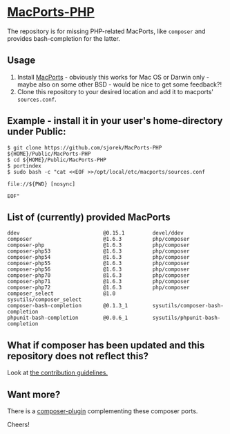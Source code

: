 # [MacPorts-PHP](https://sjorek.github.io/MacPorts-PHP/)

The repository is for missing PHP-related MacPorts, like `composer` and
provides bash-completion for the latter.

## Usage

1. Install [MacPorts](https://www.macports.org) - obviously this works
   for Mac OS or Darwin only - maybe also on some other BSD - would be
   nice to get some feedback?!
2. Clone this repository to your desired location and add it to macports'
   `sources.conf`.

## Example - install it in your user's home-directory under Public:

```console
$ git clone https://github.com/sjorek/MacPorts-PHP ${HOME}/Public/MacPorts-PHP
$ cd ${HOME}/Public/MacPorts-PHP
$ portindex
$ sudo bash -c "cat <<EOF >>/opt/local/etc/macports/sources.conf

file://${PWD} [nosync]

EOF"
```

## List of (currently) provided MacPorts

    ddev                           @0.15.1         devel/ddev
    composer                       @1.6.3          php/composer
    composer-php                   @1.6.3          php/composer
    composer-php53                 @1.6.3          php/composer
    composer-php54                 @1.6.3          php/composer
    composer-php55                 @1.6.3          php/composer
    composer-php56                 @1.6.3          php/composer
    composer-php70                 @1.6.3          php/composer
    composer-php71                 @1.6.3          php/composer
    composer-php72                 @1.6.3          php/composer
    composer_select                @1.0            sysutils/composer_select
    composer-bash-completion       @0.1.3_1        sysutils/composer-bash-completion
    phpunit-bash-completion        @0.0.6_1        sysutils/phpunit-bash-completion

## What if composer has been updated and this repository does not reflect this?

Look at [the contribution guidelines.](CONTRIBUTING.md)

## Want more?

There is a [composer-plugin](https://sjorek.github.io/composer-virtual-environment-plugin/)
complementing these composer ports.

Cheers!
